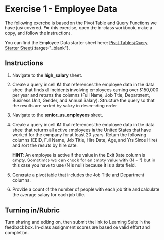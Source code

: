 # Exercise 1 - Employee Data

The following exercise is based on the Pivot Table and Query Functions we have just covered. For this exercise, open the in-class workbook, make a copy, and follow the instructions.

You can find the Employee Data starter sheet here: [Pivot Tables/Query Starter Sheet](https://docs.google.com/spreadsheets/d/19msUPf9DYVBAMNnoIhYO6RMpdSlKobbJM3Ul7W-qiCU/edit?usp=sharing){:target="_blank"}.

## Instructions
1. Navigate to the **high_salary** sheet.
2. Create a query in cell **A1** that references the employee data in the data sheet that finds all incidents involving 
   employees earning over $150,000 per year and returns 
   the columns (Full Name, Job Title, Department, Business Unit, Gender, and Annual Salary). Structure the query so that the results are sorted by salary in descending order.
3. Navigate to the **senior_us_employees** sheet.
4. Create a query in cell **A1** that references the employee data in the data sheet that returns all active employees 
   in the United States that have worked for the company for at least 20 years. Return the following columns 
   (EEID, Full Name, Job Title, Hire Date, Age, and Yrs Since Hire) and sort the results by hire date.

    **HINT**: An employee is active if the value in the Exit Date column is empty. Sometimes we can check for an empty value with (N = ") but in this case you have to use (N is null) because it is a date field.

5. Generate a pivot table that includes the Job Title and Department columns.
6. Provide a count of the number of people with each job title and calculate the average salary for each job title.

## Turning in/Rubric
Turn sharing and editing on, then submit the link to Learning Suite in the feedback box. In-class assignment scores are based on valid effort and completion.
